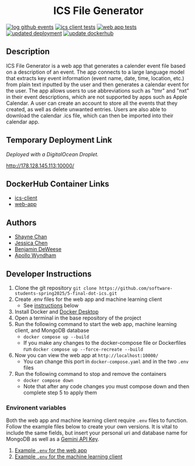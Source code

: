 <div align="center">

# ICS File Generator

</div>

[![log github events](https://github.com/software-students-spring2025/5-final-dot-ics/actions/workflows/event-logger.yml/badge.svg)](https://github.com/software-students-spring2025/5-final-dot-ics/actions/workflows/event-logger.yml)
[![ics client tests](https://github.com/software-students-spring2025/5-final-dot-ics/actions/workflows/client-tester.yml/badge.svg)](https://github.com/software-students-spring2025/5-final-dot-ics/actions/workflows/client-tester.yml)
[![web app tests](https://github.com/software-students-spring2025/5-final-dot-ics/actions/workflows/web-app-tester.yml/badge.svg)](https://github.com/software-students-spring2025/5-final-dot-ics/actions/workflows/web-app-tester.yml)
[![updated deployment](https://github.com/software-students-spring2025/5-final-dot-ics/actions/workflows/deploy.yml/badge.svg)](https://github.com/software-students-spring2025/5-final-dot-ics/actions/workflows/deploy.yml)
[![update dockerhub](https://github.com/software-students-spring2025/5-final-dot-ics/actions/workflows/docker-publish.yml/badge.svg)](https://github.com/software-students-spring2025/5-final-dot-ics/actions/workflows/docker-publish.yml)

## Description

ICS File Generator is a web app that generates a calender event file based on a description of an event. The app connects to a large language model that extracts key event information (event name, date, time, location, etc.) from plain text inputted by the user and then generates a calendar event for the user. The app allows users to use abbreviations such as "tmr" and "nxt" in their event descriptions, which are not supported by apps such as Apple Calendar. A user can create an account to store all the events that they created, as well as delete unwanted entries. Users are also able to download the calendar .ics file, which can then be imported into their calendar app.

## Temporary Deployment Link

*Deployed with a DigitalOcean Droplet.*

http://178.128.145.113:10000/

## DockerHub Container Links

- [ics-client](https://hub.docker.com/r/bdeweesevans/ics-client)
- [web-app](https://hub.docker.com/r/bdeweesevans/web-app)

## Authors

- [Shayne Chan](https://github.com/shayne773)
- [Jessica Chen](https://github.com/jessicahc)
- [Benjamin DeWeese](https://github.com/bdeweesevans)
- [Apollo Wyndham](https://github.com/a-wyndham1)

## Developer Instructions

1. Clone the git repository
   `git clone https://github.com/software-students-spring2025/5-final-dot-ics.git`
2. Create .env files for the web app and machine learning client
   - See [instructions](#environent-variables) below
3. Install Docker and [Docker Desktop](https://www.docker.com/products/docker-desktop/)
4. Open a terminal in the base repository of the project
5. Run the following command to start the web app, machine learning client, and MongoDB database
   - `docker compose up --build`
   - If you make any changes to the docker-compose file or Dockerfiles run `docker compose up --force-recreate --build`
6. Now you can view the web app at `http://localhost:10000/`
   - You can change this port in `docker-compose.yaml` and in the two `.env` files
7. Run the following command to stop and remove the containers
   - `docker compose down`
   - Note that after any code changes you must compose down and then complete step 5 to apply them

### Environent variables

Both the web app and machine learning client require `.env` files to function. Follow the example files below to create your own versions. It is vital to include the same fields, but insert your personal uri and database name for MongoDB as well as a [Gemini API Key](https://ai.google.dev/gemini-api/docs/api-key).

1. [Example `.env` for the web app](web-app/.env.example)
2. [Example `.env` for the machine learning client](ics-client/.env.example)
